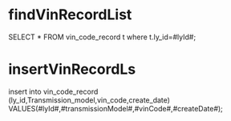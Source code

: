 findVinRecordList
===
SELECT * FROM vin_code_record t where t.ly_id=#lyId#;

insertVinRecordLs
===
 insert into vin_code_record (ly_id,Transmission_model,vin_code,create_date) VALUES(#lyId#,#transmissionModel#,#vinCode#,#createDate#);